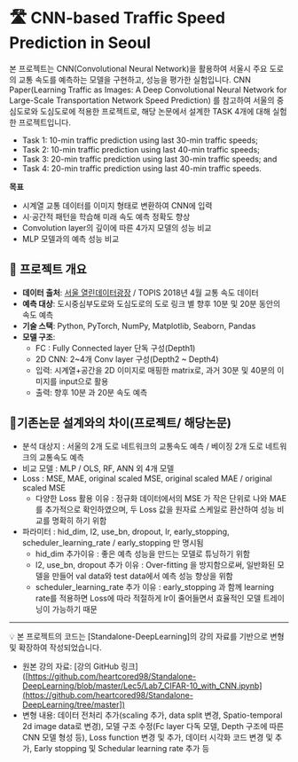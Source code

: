 # 🛣️ CNN-based Traffic Speed Prediction in Seoul

본 프로젝트는 CNN(Convolutional Neural Network)을 활용하여 서울시 주요 도로의 교통 속도를 예측하는 모델을 구현하고, 성능을 평가한 실험입니다.
CNN Paper(Learning Traffic as Images: A Deep Convolutional Neural Network for Large-Scale Transportation Network Speed Prediction) 를 참고하여 서울의 중심도로와 도심도로에 적용한 프로젝트로, 해당 논문에서 설계한 TASK 4개에 대해 실험한 프로젝트입니다.
- Task 1: 10-min traffic prediction using last 30-min traffic speeds;  
- Task 2: 10-min traffic prediction using last 40-min traffic speeds;  
- Task 3: 20-min traffic prediction using last 30-min traffic speeds; and 
- Task 4: 20-min traffic prediction using last 40-min traffic speeds.  


**목표**  
- 시계열 교통 데이터를 이미지 형태로 변환하여 CNN에 입력  
- 시·공간적 패턴을 학습해 미래 속도 예측 정확도 향상
- Convolution layer의 깊이에 따른 4가지 모델의 성능 비교
- MLP 모델과의 예측 성능 비교

## 🧪 프로젝트 개요
- **데이터 출처**: [서울 열린데이터광장](https://data.seoul.go.kr) / TOPIS 2018년 4월 교통 속도 데이터  
- **예측 대상**: 도시중심부도로와 도심도로의 도로 링크 별 향후 10분 및 20분 동안의 속도 예측
- **기술 스택**: Python, PyTorch, NumPy, Matplotlib, Seaborn, Pandas  
- **모델 구조**:
  - FC : Fully Connected layer 단독 구성(Depth1)
  - 2D CNN: 2~4개 Conv layer 구성(Depth2 ~ Depth4)
  - 입력: 시계열+공간을 2D 이미지로 매핑한 matrix로, 과거 30분 및 40분의 이미지를 input으로 활용  
  - 출력: 향후 10분 과 20분 속도 예측
  
## 📐기존논문 설계와의 차이(프로젝트/ 해당논문)
- 분석 대상지 : 서울의 2개 도로 네트워크의 교통속도 예측 / 베이징 2개 도로 네트워크의 교통속도 예측
- 비교 모델 : MLP / OLS, RF, ANN 외 4개 모델
- Loss : MSE, MAE, original scaled MSE, original scaled MAE / original scaled MSE
  - 다양한 Loss 활용 이유 : 정규화 데이터에서의 MSE 가 작은 단위로 나와 MAE를 추가적으로 확인하였으며, 두 Loss 값을 원자료 스케일로 환산하여 성능 비교를 명확히 하기 위함
- 파라미터 : hid_dim, l2, use_bn, dropout, lr, early_stopping, scheduler_learning_rate / early_stopping 만 명시됨
  - hid_dim 추가이유 : 좋은 예측 성능을 만드는 모델로 튜닝하기 위함
  - l2, use_bn, dropout 추가 이유 : Over-fitting 을 방지함으로써, 일반화된 모델을 만들어 val data와 test data에서 예측 성능 향상을 위함
  - scheduler_learning_rate 추가 이유 : early_stopping 과 함께 learning rate를 적용하면 Loss에 따라 적절하게 lr이 줄어들면서 효율적인 모델 트레이닝이 가능하기 때문

---
💡 본 프로젝트의 코드는 [Standalone-DeepLearning]의 강의 자료를 기반으로 변형 및 확장하여 작성되었습니다.

- 원본 강의 자료: [강의 GitHub 링크]([https://github.com/heartcored98/Standalone-DeepLearning/blob/master/Lec5/Lab7_CIFAR-10_with_CNN.ipynb](https://github.com/heartcored98/Standalone-DeepLearning/tree/master])
- 변형 내용: 데이터 전처리 추가(scaling 추가, data split 변경, Spatio-temporal 2d image data로 변경), 모델 구조 수정(Fc layer 다독 모델, Depth 구조에 따른 CNN 모델 형성 등), Loss function 변경 및 추가, 데이터 시각화 코드 변경 및 추가, Early stopping 및 Schedular learning rate 추가 등
